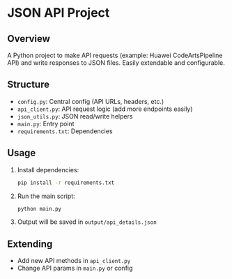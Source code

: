 # JSON API Project

## Overview
A Python project to make API requests (example: Huawei CodeArtsPipeline API) and write responses to JSON files. Easily extendable and configurable.

## Structure
- `config.py`: Central config (API URLs, headers, etc.)
- `api_client.py`: API request logic (add more endpoints easily)
- `json_utils.py`: JSON read/write helpers
- `main.py`: Entry point
- `requirements.txt`: Dependencies

## Usage
1. Install dependencies:
   ```sh
   pip install -r requirements.txt
   ```
2. Run the main script:
   ```sh
   python main.py
   ```
3. Output will be saved in `output/api_details.json`

## Extending
- Add new API methods in `api_client.py`
- Change API params in `main.py` or config
